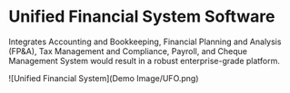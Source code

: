 # Unified Financial System Software

Integrates Accounting and Bookkeeping, Financial Planning and Analysis (FP&A), Tax Management and Compliance, Payroll, and Cheque Management System would result in a robust enterprise-grade platform.

![Unified Financial System](Demo Image/UFO.png)
